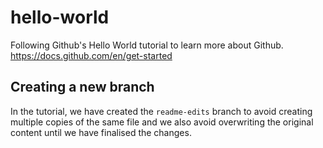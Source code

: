 # hello-world
Following Github's Hello World tutorial to learn more about Github. https://docs.github.com/en/get-started

## Creating a new branch
In the tutorial, we have created the `readme-edits` branch to avoid creating multiple copies of the same file and we also avoid overwriting the original content until we have finalised the changes.
